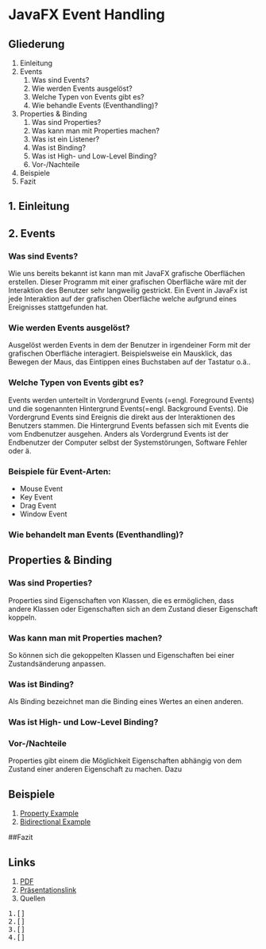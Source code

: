 # JavaFX Event Handling


## Gliederung
1. Einleitung 
2. Events
    1. Was sind Events?
    2. Wie werden Events ausgelöst?
    4. Welche Typen von Events gibt es?
    3. Wie behandle Events (Eventhandling)?
3. Properties & Binding 
    1. Was sind Properties?
    2. Was kann man mit Properties machen?
    3. Was ist ein Listener?
    3. Was ist Binding?
    4. Was ist High- und Low-Level Binding?
    5. Vor-/Nachteile
4. Beispiele
5. Fazit 


## 1. Einleitung 
## 2. Events
### Was sind Events?
Wie uns bereits bekannt ist kann man mit JavaFX grafische Oberflächen erstellen. Dieser Programm mit einer grafischen Oberfläche wäre mit der Interaktion des Benutzer sehr langweilig gestrickt. Ein Event in JavaFx ist jede Interaktion auf der grafischen Oberfläche welche aufgrund eines Ereignisses stattgefunden hat.
### Wie werden Events ausgelöst?
Ausgelöst werden Events in dem der Benutzer in irgendeiner Form mit der grafischen Oberfläche interagiert. Beispielsweise ein Mausklick, das Bewegen der Maus, das Eintippen eines Buchstaben auf der Tastatur o.ä..
### Welche Typen von Events gibt es?
Events werden unterteilt in Vordergrund Events (=engl. Foreground Events) und die sogenannten Hintergrund Events(=engl. Background Events). 
Die Vordergrund Events sind Ereignis die direkt aus der Interaktionen des Benutzers stammen. Die Hintergrund Events befassen sich mit Events die vom Endbenutzer ausgehen. Anders als Vordergrund Events ist der Endbenutzer der Computer selbst der Systemstörungen, Software Fehler oder ä.
### Beispiele für Event-Arten:
* Mouse Event 
* Key Event
* Drag Event
* Window Event
### Wie behandelt man Events (Eventhandling)?


## Properties & Binding

### Was sind Properties?
Properties sind Eigenschaften von Klassen, die es ermöglichen, 
dass andere Klassen oder Eigenschaften sich an dem Zustand dieser Eigenschaft koppeln.
### Was kann man mit Properties machen?
So können sich die gekoppelten Klassen und Eigenschaften bei einer Zustandsänderung anpassen. 
### Was ist Binding?
Als Binding bezeichnet man die Binding eines Wertes an einen anderen.
### Was ist High- und Low-Level Binding?
### Vor-/Nachteile
Properties gibt einem die Möglichkeit Eigenschaften abhängig von dem Zustand einer anderen Eigenschaft zu machen.
Dazu 

## Beispiele
1. [Property Example](./src/FerdiExamples/Main.java)
2. [Bidirectional Example](./src/FerdiExamples/Main.java)

##Fazit 


## Links
1. [PDF](https://platform.itslearning.com/PdfViewer/Init.aspx?FileInfoUrl=https%3a%2f%2ffilerepository.itslearning.com%2ff8e84852-22ff-47f9-9215-7070252834d8%3fToken%3dS-oNAOcJAABrbCleAAAAACAAJ8ehLDGC5tOHI5uAP82BMV1EmJctVlYm5gC5I_BBJeIAAA%26Info%3d1&Language=de-DE)
2. [Präsentationslink](https://docs.google.com/presentation/d/1P2rKG4pHSC241VDOL-9OOKyJ3kglaXL6R29qHYVwA7s/edit?usp=sharing)
3. Quellen
<pre>
1.[]
2.[]
3.[]
4.[]
</pre>


